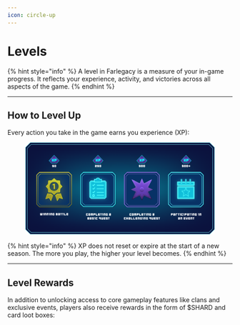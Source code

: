 ```yaml
---
icon: circle-up
---
```


# Levels

{% hint style="info" %}
A level in Farlegacy is a measure of your in-game progress. It reflects your experience, activity, and victories across all aspects of the game.
{% endhint %}

***

## How to Level Up

Every action you take in the game earns you experience (XP):

<figure><img src="../.gitbook/assets/XP.png" alt=""><figcaption></figcaption></figure>

{% hint style="info" %}
XP does not reset or expire at the start of a new season. The more you play, the higher your level becomes.
{% endhint %}

***

## Level Rewards

In addition to unlocking access to core gameplay features like clans and exclusive events, players also receive rewards in the form of $SHARD and card loot boxes:

<figure><img src="../.gitbook/assets/LvlUp1.png" alt=""><figcaption></figcaption></figure>
